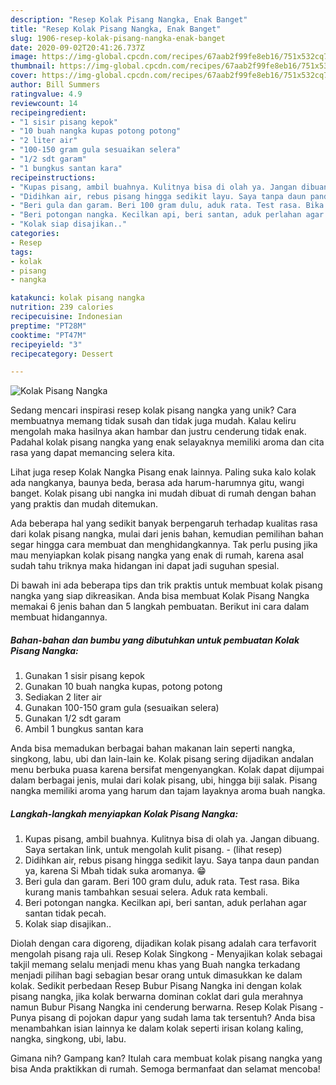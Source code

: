 ```yaml
---
description: "Resep Kolak Pisang Nangka, Enak Banget"
title: "Resep Kolak Pisang Nangka, Enak Banget"
slug: 1906-resep-kolak-pisang-nangka-enak-banget
date: 2020-09-02T20:41:26.737Z
image: https://img-global.cpcdn.com/recipes/67aab2f99fe8eb16/751x532cq70/kolak-pisang-nangka-foto-resep-utama.jpg
thumbnail: https://img-global.cpcdn.com/recipes/67aab2f99fe8eb16/751x532cq70/kolak-pisang-nangka-foto-resep-utama.jpg
cover: https://img-global.cpcdn.com/recipes/67aab2f99fe8eb16/751x532cq70/kolak-pisang-nangka-foto-resep-utama.jpg
author: Bill Summers
ratingvalue: 4.9
reviewcount: 14
recipeingredient:
- "1 sisir pisang kepok"
- "10 buah nangka kupas potong potong"
- "2 liter air"
- "100-150 gram gula sesuaikan selera"
- "1/2 sdt garam"
- "1 bungkus santan kara"
recipeinstructions:
- "Kupas pisang, ambil buahnya. Kulitnya bisa di olah ya. Jangan dibuang. Saya sertakan link, untuk mengolah kulit pisang.             (lihat resep)"
- "Didihkan air, rebus pisang hingga sedikit layu. Saya tanpa daun pandan ya, karena Si Mbah tidak suka aromanya. 😁"
- "Beri gula dan garam. Beri 100 gram dulu, aduk rata. Test rasa. Bika kurang manis tambahkan sesuai selera. Aduk rata kembali."
- "Beri potongan nangka. Kecilkan api, beri santan, aduk perlahan agar santan tidak pecah."
- "Kolak siap disajikan.."
categories:
- Resep
tags:
- kolak
- pisang
- nangka

katakunci: kolak pisang nangka 
nutrition: 239 calories
recipecuisine: Indonesian
preptime: "PT28M"
cooktime: "PT47M"
recipeyield: "3"
recipecategory: Dessert

---
```



![Kolak Pisang Nangka](https://img-global.cpcdn.com/recipes/67aab2f99fe8eb16/751x532cq70/kolak-pisang-nangka-foto-resep-utama.jpg)

Sedang mencari inspirasi resep kolak pisang nangka yang unik? Cara membuatnya memang tidak susah dan tidak juga mudah. Kalau keliru mengolah maka hasilnya akan hambar dan justru cenderung tidak enak. Padahal kolak pisang nangka yang enak selayaknya memiliki aroma dan cita rasa yang dapat memancing selera kita.

Lihat juga resep Kolak Nangka Pisang enak lainnya. Paling suka kalo kolak ada nangkanya, baunya beda, berasa ada harum-harumnya gitu, wangi banget. Kolak pisang ubi nangka ini mudah dibuat di rumah dengan bahan yang praktis dan mudah ditemukan.

Ada beberapa hal yang sedikit banyak berpengaruh terhadap kualitas rasa dari kolak pisang nangka, mulai dari jenis bahan, kemudian pemilihan bahan segar hingga cara membuat dan menghidangkannya. Tak perlu pusing jika mau menyiapkan kolak pisang nangka yang enak di rumah, karena asal sudah tahu triknya maka hidangan ini dapat jadi suguhan spesial.


Di bawah ini ada beberapa tips dan trik praktis untuk membuat kolak pisang nangka yang siap dikreasikan. Anda bisa membuat Kolak Pisang Nangka memakai 6 jenis bahan dan 5 langkah pembuatan. Berikut ini cara dalam membuat hidangannya.

<!--inarticleads1-->

##### Bahan-bahan dan bumbu yang dibutuhkan untuk pembuatan Kolak Pisang Nangka:

1. Gunakan 1 sisir pisang kepok
1. Gunakan 10 buah nangka kupas, potong potong
1. Sediakan 2 liter air
1. Gunakan 100-150 gram gula (sesuaikan selera)
1. Gunakan 1/2 sdt garam
1. Ambil 1 bungkus santan kara


Anda bisa memadukan berbagai bahan makanan lain seperti nangka, singkong, labu, ubi dan lain-lain ke. Kolak pisang sering dijadikan andalan menu berbuka puasa karena bersifat mengenyangkan. Kolak dapat dijumpai dalam berbagai jenis, mulai dari kolak pisang, ubi, hingga biji salak. Pisang nangka memiliki aroma yang harum dan tajam layaknya aroma buah nangka. 

<!--inarticleads2-->

##### Langkah-langkah menyiapkan Kolak Pisang Nangka:

1. Kupas pisang, ambil buahnya. Kulitnya bisa di olah ya. Jangan dibuang. Saya sertakan link, untuk mengolah kulit pisang. -             (lihat resep)
1. Didihkan air, rebus pisang hingga sedikit layu. Saya tanpa daun pandan ya, karena Si Mbah tidak suka aromanya. 😁
1. Beri gula dan garam. Beri 100 gram dulu, aduk rata. Test rasa. Bika kurang manis tambahkan sesuai selera. Aduk rata kembali.
1. Beri potongan nangka. Kecilkan api, beri santan, aduk perlahan agar santan tidak pecah.
1. Kolak siap disajikan..


Diolah dengan cara digoreng, dijadikan kolak pisang adalah cara terfavorit mengolah pisang raja uli. Resep Kolak Singkong - Menyajikan kolak sebagai takjil memang selalu menjadi menu khas yang Buah nangka terkadang menjadi pilihan bagi sebagian besar orang untuk dimasukkan ke dalam kolak. Sedikit perbedaan Resep Bubur Pisang Nangka ini dengan kolak pisang nangka, jika kolak berwarna dominan coklat dari gula merahnya namun Bubur Pisang Nangka ini cenderung berwarna. Resep Kolak Pisang - Punya pisang di pojokan dapur yang sudah lama tak tersentuh? Anda bisa menambahkan isian lainnya ke dalam kolak seperti irisan kolang kaling, nangka, singkong, ubi, labu. 

Gimana nih? Gampang kan? Itulah cara membuat kolak pisang nangka yang bisa Anda praktikkan di rumah. Semoga bermanfaat dan selamat mencoba!
